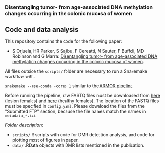 ### Disentangling tumor- from age-associated DNA methylation changes occurring in the colonic mucosa of women

## Code and data analysis

This repository contains the code for the following paper:

* S Orjuela, HR Parker, S Sajibu, F Cereatti, M Sauter, F Buffoli, MD Robinson and G Marra: [Disentangling tumor- from age-associated DNA methylation changes occurring in the colonic mucosa of women]().

All files outside the `scripts/` folder are necessary to run a Snakemake workflow with:

`snakemake --use-conda -cores 1` similar to the [ARMOR pipeline](https://github.com/csoneson/ARMOR)

Before running the pipeline, raw FASTQ files must be downloaded from [here](https://www.ebi.ac.uk/ena/browser/view/PRJEB27521) (lesion females) and [here](https://www.ebi.ac.uk/ena/browser/view/PRJEB40783) (healthy females). The location of the FASTQ files must be specified in `config.yaml`. Please download the files from the "Submitted FTP" section, because the file names match the names in `metadata_*.txt`

*Folder description*: 
* `scripts/`
R scripts with code for DMR detection analysis, and code for plotting most of figures in paper.
* `data/` .RData objects with DMR lists mentioned in the publication.

